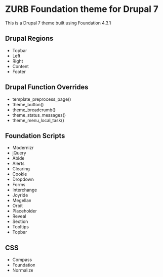 ZURB Foundation theme for Drupal 7
============================

This is a Drupal 7 theme built using Foundation 4.3.1


Drupal Regions
----------------------------

* Topbar
* Left
* Right
* Content
* Footer


Drupal Function Overrides
----------------------------

* template_preprocess_page()
* theme_button()
* theme_breadcrumb()
* theme_status_messages()
* theme_menu_local_task()


Foundation Scripts
----------------------------

* Modernizr
* jQuery
* Abide
* Alerts
* Clearing
* Cookie
* Dropdown
* Forms
* Interchange
* Joyride
* Megellan
* Orbit
* Placeholder
* Reveal
* Section
* Tooltips
* Topbar


CSS
----------------------------

* Compass
* Foundation
* Normalize


